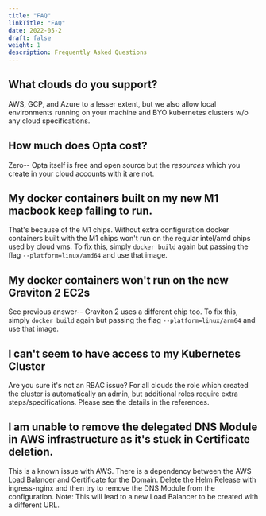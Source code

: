 ```yaml
---
title: "FAQ"
linkTitle: "FAQ"
date: 2022-05-2
draft: false
weight: 1
description: Frequently Asked Questions
---
```


## What clouds do you support?
AWS, GCP, and Azure to a lesser extent, but we also allow local environments running on your machine and
BYO kubernetes clusters w/o any cloud specifications.

## How much does Opta cost?
Zero-- Opta itself is free and open source but the _resources_ which you create in your cloud accounts with it
are not.

## My docker containers built on my new M1 macbook keep failing to run.
That's because of the M1 chips. Without extra configuration docker containers built with the M1 chips won't run
on the regular intel/amd chips used by cloud vms. To fix this, simply `docker build` again but passing the flag
`--platform=linux/amd64` and use that image.

## My docker containers won't run on the new Graviton 2 EC2s
See previous answer-- Graviton 2 uses a different chip too. To fix this, simply `docker build` again but passing 
the flag `--platform=linux/arm64` and use that image.

## I can't seem to have access to my Kubernetes Cluster
Are you sure it's not an RBAC issue? For all clouds the role which created the cluster is automatically an admin,
but additional roles require extra steps/specifications. Please see the details in the references.

## I am unable to remove the delegated DNS Module in AWS infrastructure as it's stuck in Certificate deletion.
This is a known issue with AWS. There is a dependency between the AWS Load Balancer and Certificate for the 
Domain. Delete the Helm Release with ingress-nginx and then try to remove the DNS Module from the configuration.
Note: This will lead to a new Load Balancer to be created with a different URL.
